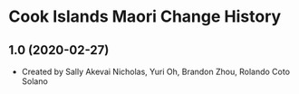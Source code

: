 Cook Islands Maori Change History
====================

1.0 (2020-02-27)
----------------
* Created by Sally Akevai Nicholas, Yuri Oh, Brandon Zhou, Rolando Coto Solano
